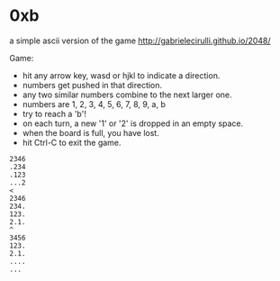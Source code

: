 0xb
===

a simple ascii version of the game http://gabrielecirulli.github.io/2048/

Game:
- hit any arrow key, wasd or hjkl to indicate a direction.
- numbers get pushed in that direction.
- any two similar numbers combine to the next larger one.
- numbers are 1, 2, 3, 4, 5, 6, 7, 8, 9, a, b
- try to reach a 'b'!
- on each turn, a new '1' or '2' is dropped in an empty space.
- when the board is full, you have lost.
- hit Ctrl-C to exit the game.

```
2346
.234
.123
...2
<
2346
234.
123.
2.1.
^
3456
123.
2.1.
....
...
```

